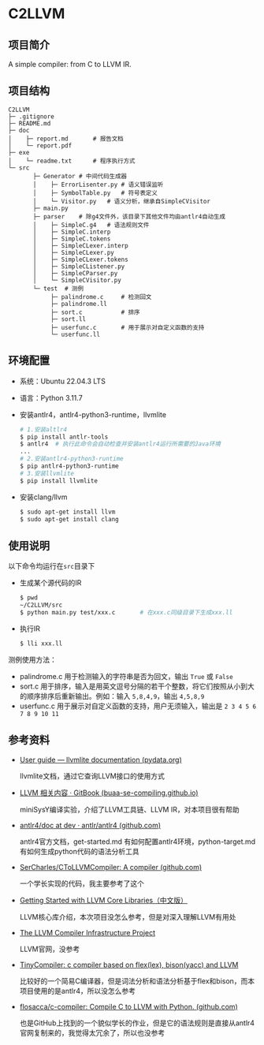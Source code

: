 # C2LLVM

## 项目简介

A simple compiler: from C to LLVM IR.

## 项目结构

```
C2LLVM
├─ .gitignore
├─ README.md
├─ doc
│    ├─ report.md		# 报告文档
│    └─ report.pdf
├─ exe
│    └─ readme.txt		# 程序执行方式
└─ src
       ├─ Generator	# 中间代码生成器
       │    ├─ ErrorLisenter.py	# 语义错误监听
       │    ├─ SymbolTable.py	# 符号表定义
       │    └─ Visitor.py	# 语义分析，继承自SimpleCVisitor
       ├─ main.py
       ├─ parser	# 除g4文件外，该目录下其他文件均由antlr4自动生成
       │    ├─ SimpleC.g4	# 语法规则文件
       │    ├─ SimpleC.interp
       │    ├─ SimpleC.tokens
       │    ├─ SimpleCLexer.interp
       │    ├─ SimpleCLexer.py
       │    ├─ SimpleCLexer.tokens
       │    ├─ SimpleCListener.py
       │    ├─ SimpleCParser.py
       │    └─ SimpleCVisitor.py
       └─ test	# 测例
            ├─ palindrome.c		# 检测回文
            ├─ palindrome.ll
            ├─ sort.c			# 排序
            ├─ sort.ll
            ├─ userfunc.c		# 用于展示对自定义函数的支持
            └─ userfunc.ll
```

## 环境配置

- 系统：Ubuntu 22.04.3 LTS

- 语言：Python 3.11.7

- 安装antlr4，antlr4-python3-runtime，llvmlite

  ```bash
  # 1.安装altlr4
  $ pip install antlr-tools
  $ antlr4	# 执行此命令会自动检查并安装antlr4运行所需要的Java环境
  ...
  # 2.安装antlr4-python3-runtime
  $ pip antlr4-python3-runtime
  # 3.安装llvmlite
  $ pip install llvmlite
  ```

- 安装clang/llvm

  ```bash
  $ sudo apt-get install llvm
  $ sudo apt-get install clang
  ```

## 使用说明

以下命令均运行在`src`目录下

- 生成某个源代码的IR

  ```bash
  $ pwd
  ~/C2LLVM/src
  $ python main.py test/xxx.c		# 在xxx.c同级目录下生成xxx.ll
  ```

- 执行IR

  ```bash
  $ lli xxx.ll
  ```

测例使用方法：

* palindrome.c 用于检测输入的字符串是否为回文，输出 `True` 或 `False`
* sort.c 用于排序，输入是用英文逗号分隔的若干个整数，将它们按照从小到大的顺序排序后重新输出。例如：输入 `5,8,4,9`，输出 `4,5,8,9`
* userfunc.c 用于展示对自定义函数的支持，用户无须输入，输出是 `2 3 4 5 6 7 8 9 10 11`

## 参考资料

- [User guide — llvmlite documentation (pydata.org)](https://llvmlite.pydata.org/en/latest/user-guide/index.html)

  llvmlite文档，通过它查询LLVM接口的使用方式

- [LLVM 相关内容 · GitBook (buaa-se-compiling.github.io)](https://buaa-se-compiling.github.io/miniSysY-tutorial/pre/llvm.html)

  miniSysY编译实验，介绍了LLVM工具链、LLVM IR，对本项目很有帮助

- [antlr4/doc at dev · antlr/antlr4 (github.com)](https://github.com/antlr/antlr4/tree/dev/doc)

  antlr4官方文档，get-started.md 有如何配置antlr4环境，python-target.md 有如何生成python代码的语法分析工具

- [SerCharles/CToLLVMCompiler: A compiler (github.com)](https://github.com/SerCharles/CToLLVMCompiler)

  一个学长实现的代码，我主要参考了这个

- [Getting Started with LLVM Core Libraries（中文版）](https://getting-started-with-llvm-core-libraries-zh-cn.readthedocs.io/zh-cn/latest/index.html)

  LLVM核心库介绍，本次项目没怎么参考，但是对深入理解LLVM有用处

- [The LLVM Compiler Infrastructure Project](https://llvm.org/)

  LLVM官网，没参考

- [TinyCompiler: c compiler based on flex(lex), bison(yacc) and LLVM](https://github.com/stardust95/TinyCompiler)

  比较好的一个简易C编译器，但是词法分析和语法分析基于flex和bison，而本项目使用的是antlr4，所以没怎么参考

- [flosacca/c-compiler: Compile C to LLVM with Python. (github.com)](https://github.com/flosacca/c-compiler/tree/master)

  也是GitHub上找到的一个貌似学长的作业，但是它的语法规则是直接从antlr4官网复制来的，我觉得太冗余了，所以也没参考

